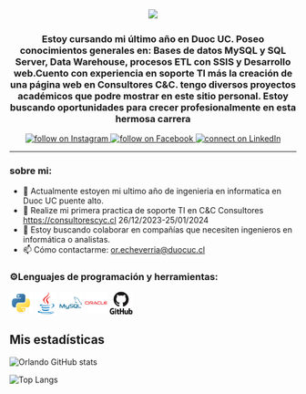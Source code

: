 <div id="header" align="center">
  <img src="https://media.giphy.com/media/bGgsc5mWoryfgKBx1u/giphy.gif" width="200">
  <h3 align="center">Estoy cursando mi último año en Duoc UC. Poseo conocimientos generales en: Bases de datos MySQL y SQL Server, Data Warehouse, procesos ETL con SSIS y Desarrollo web.Cuento con experiencia en soporte TI más la creación de una página web en Consultores C&C. tengo diversos proyectos académicos que podre mostrar en este sitio personal. Estoy buscando oportunidades para crecer profesionalmente en esta hermosa carrera</h3>
</div>
<div id="badges" align="center">
  <div align="center">
    <a href="https://www.instagram.com/ing_informatico_2025/">
      <img src="https://img.shields.io/badge/Sigueme-%40ing_informatico_2025-%23E4405F.svg?style=social&logo=instagram"
        alt="follow on Instagram">
    </a>
    <a href="https://www.facebook.com/profile.php?id=100005248157303">
      <img
        src="https://img.shields.io/badge/Sigueme-%40Orlando Echeverria Hernandez-%231877F2.svg?style=social&logo=facebook"
        alt="follow on Facebook">
    </a>
    <a href="https://www.linkedin.com/in/orlando-andres-echeverría-hernández-670613274/">
      <img
        src="https://img.shields.io/badge/En linea-%40Orlando Echeverria Hernandez-%230077B5.svg?style=social&logo=linkedin"
        alt="connect on LinkedIn">
    </a>
  </div>
</div>

---
### sobre mi:

- 🥇 Actualmente estoyen mi ultimo año de ingenieria en informatica en Duoc UC puente alto.
- 📅 Realize mi primera practica de soporte TI en C&C Consultores https://consultorescyc.cl 26/12/2023-25/01/2024
- 👯 Estoy buscando colaborar en compañías que necesiten ingenieros en informática o analistas.
- 📫 Cómo contactarme: or.echeverria@duocuc.cl

  
<div align="left">
  <h3>⚙Lenguajes de programación y herramientas:</h3>
  
  <img src="https://raw.githubusercontent.com/devicons/devicon/1119b9f84c0290e0f0b38982099a2bd027a48bf1/icons/python/python-original.svg" title="Python" alt="GitHub" width="40" height="40" style="display:inline-block" />
  
  <img src="https://raw.githubusercontent.com/devicons/devicon/1119b9f84c0290e0f0b38982099a2bd027a48bf1/icons/java/java-original.svg" title="Java" alt="Java" width="40" height="40" style="display:inline-block" />
  
  <img src="https://raw.githubusercontent.com/devicons/devicon/1119b9f84c0290e0f0b38982099a2bd027a48bf1/icons/mysql/mysql-plain-wordmark.svg" title="MySQL" alt="MySQL" width="40" height="40" style="display:inline-block" />
  
  <img src="https://raw.githubusercontent.com/devicons/devicon/1119b9f84c0290e0f0b38982099a2bd027a48bf1/icons/oracle/oracle-original.svg" title="Oracle" alt="Oracle" width="40" height="40" style="display:inline-block" />
  
  <img src="https://raw.githubusercontent.com/devicons/devicon/1119b9f84c0290e0f0b38982099a2bd027a48bf1/icons/github/github-original-wordmark.svg" title="GitHub" alt="GitHub" width="40" height="40" style="display:inline-block" />
</div>

## Mis estadísticas
![Orlando GitHub stats](https://github-readme-stats.vercel.app/api?username=Echeverria29&show_icons=true&theme=radical)

![Top Langs](https://github-readme-stats.vercel.app/api/top-langs/?username=Echeverria29&size_weight=0.5&count_weight=0.5)

